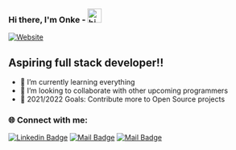 ### Hi there, I'm Onke - <img src="https://user-images.githubusercontent.com/1303154/88677602-1635ba80-d120-11ea-84d8-d263ba5fc3c0.gif" width="28px" alt="hi">

[![Website](https://img.shields.io/website?label=onketshaka.com&style=for-the-badge&url=https%3A%2F%2Fonketshaka.com)](https://onke-talks-code.herokuapp.com)

## Aspiring full stack developer!!

- 🌱 I’m currently learning everything 
- 👯 I’m looking to collaborate with other upcoming programmers
- 🥅 2021/2022 Goals: Contribute more to Open Source projects


### 🌐 Connect with me:

[![Linkedin Badge](https://img.shields.io/badge/-onketshaka-0e76a8?style=flat&labelColor=0e76a8&logo=linkedin&logoColor=white)](https://www.linkedin.com/in/onketshaka) [![Mail Badge](https://img.shields.io/badge/-@onketshaka-e84393?style=flat&labelColor=e84393&logo=instagram&logoColor=white)](https://instagram.com/tshaka.onke) [![Mail Badge](https://img.shields.io/badge/-onketshaka-c0392b?style=flat&labelColor=c0392b&logo=gmail&logoColor=white)](mailto:onketshaka6@gmail.com)
<br />

